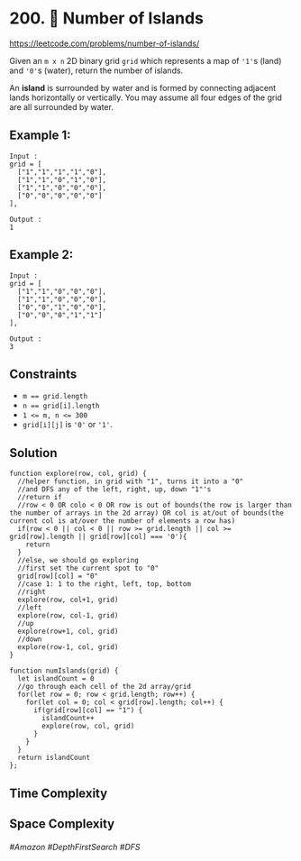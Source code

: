 # 200. 🌴 Number of Islands
https://leetcode.com/problems/number-of-islands/

Given an `m x n` 2D binary grid `grid` which represents a map of `'1'`s (land) and `'0'`s (water), return the number of islands.

An <b>island</b> is surrounded by water and is formed by connecting adjacent lands horizontally or vertically. You may assume all four edges of the grid are all surrounded by water.

## Example 1:
````
Input :
grid = [
  ["1","1","1","1","0"],
  ["1","1","0","1","0"],
  ["1","1","0","0","0"],
  ["0","0","0","0","0"]
],

Output :
1
````
## Example 2:
````
Input :
grid = [
  ["1","1","0","0","0"],
  ["1","1","0","0","0"],
  ["0","0","1","0","0"],
  ["0","0","0","1","1"]
],

Output :
3
````

## Constraints

- `m == grid.length`
- `n == grid[i].length`
- `1 <= m, n <= 300`
- `grid[i][j]` is `'0'` or `'1'`.

## Solution
````
function explore(row, col, grid) {
  //helper function, in grid with "1", turns it into a "0"
  //and DFS any of the left, right, up, down "1"'s
  //return if
  //row < 0 OR colo < 0 OR row is out of bounds(the row is larger than the number of arrays in the 2d array) OR col is at/out of bounds(the current col is at/over the number of elements a row has)
  if(row < 0 || col < 0 || row >= grid.length || col >= grid[row].length || grid[row][col] === '0'){
    return
  }
  //else, we should go exploring
  //first set the current spot to "0"
  grid[row][col] = "0"
  //case 1: 1 to the right, left, top, bottom
  //right 
  explore(row, col+1, grid)
  //left
  explore(row, col-1, grid)
  //up
  explore(row+1, col, grid)
  //down
  explore(row-1, col, grid)
}

function numIslands(grid) {
  let islandCount = 0
  //go through each cell of the 2d array/grid
  for(let row = 0; row < grid.length; row++) {
    for(let col = 0; col < grid[row].length; col++) {
      if(grid[row][col] == "1") {
        islandCount++
        explore(row, col, grid)
      }
    }
  }
  return islandCount    
};
````


## Time Complexity


## Space Complexity

###### #Amazon #DepthFirstSearch #DFS
